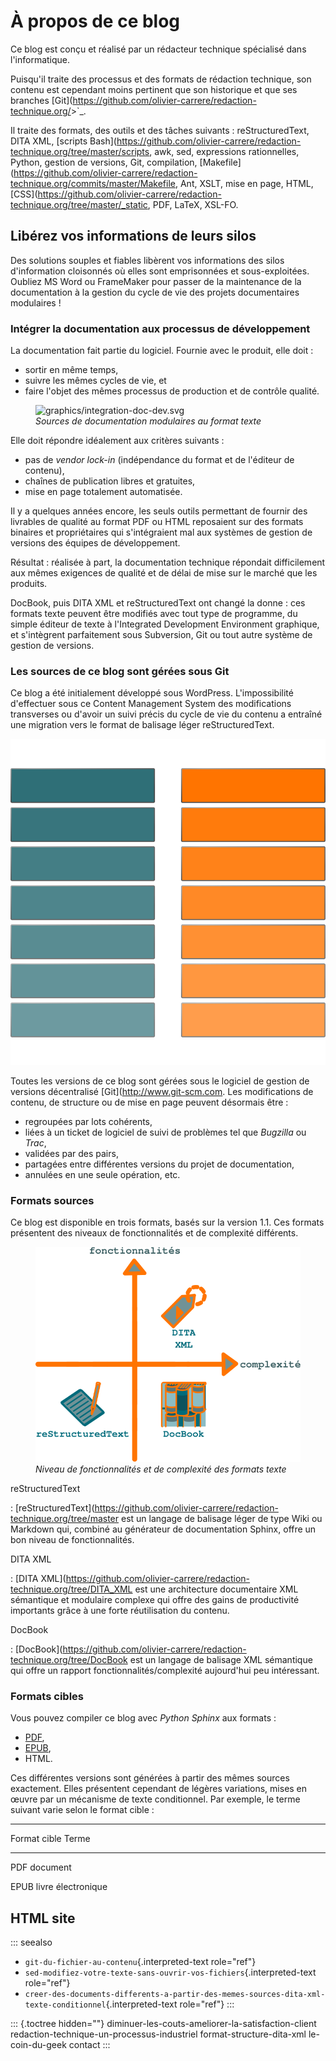 # À propos de ce blog

Ce blog est conçu et réalisé par un rédacteur technique spécialisé dans
l\'informatique.

Puisqu\'il traite des processus et des formats de rédaction technique,
son contenu est cependant moins pertinent que son historique et que ses
branches
\[Git\](<https://github.com/olivier-carrere/redaction-technique.org/>\>\`\_.

Il traite des formats, des outils et des tâches suivants :
reStructuredText, DITA XML, \[scripts
Bash\](<https://github.com/olivier-carrere/redaction-technique.org/tree/master/scripts>,
awk, sed, expressions rationnelles, Python, gestion de versions, Git,
compilation,
\[Makefile\](<https://github.com/olivier-carrere/redaction-technique.org/commits/master/Makefile>,
Ant, XSLT, mise en page, HTML,
\[CSS\](<https://github.com/olivier-carrere/redaction-technique.org/tree/master/_static>,
PDF, LaTeX, XSL-FO.

## Libérez vos informations de leurs silos

Des solutions souples et fiables libèrent vos informations des silos
d\'information cloisonnés où elles sont emprisonnées et sous-exploitées.
Oubliez MS Word ou FrameMaker pour passer de la maintenance de la
documentation à la gestion du cycle de vie des projets documentaires
modulaires !

### Intégrer la documentation aux processus de développement

La documentation fait partie du logiciel. Fournie avec le produit, elle
doit :

-   sortir en même temps,
-   suivre les mêmes cycles de vie, et
-   faire l\'objet des mêmes processus de production et de contrôle
    qualité.

<figure>
<img src="graphics/integration-doc-dev.svg"
alt="graphics/integration-doc-dev.svg" />
<figcaption><em>Sources de documentation modulaires au format
texte</em></figcaption>
</figure>

Elle doit répondre idéalement aux critères suivants :

-   pas de *vendor lock-in* (indépendance du format et de l\'éditeur de
    contenu),
-   chaînes de publication libres et gratuites,
-   mise en page totalement automatisée.

Il y a quelques années encore, les seuls outils permettant de fournir
des livrables de qualité au format PDF ou HTML reposaient sur des
formats binaires et propriétaires qui s\'intégraient mal aux systèmes de
gestion de versions des équipes de développement.

Résultat : réalisée à part, la documentation technique répondait
difficilement aux mêmes exigences de qualité et de délai de mise sur le
marché que les produits.

DocBook, puis DITA XML et reStructuredText ont changé la donne : ces
formats texte peuvent être modifiés avec tout type de programme, du
simple éditeur de texte à l\'Integrated Development Environment
graphique, et s\'intègrent parfaitement sous Subversion, Git ou tout
autre système de gestion de versions.

### Les sources de ce blog sont gérées sous Git

Ce blog a été initialement développé sous WordPress. L\'impossibilité
d\'effectuer sous ce Content Management System des modifications
transverses ou d\'avoir un suivi précis du cycle de vie du contenu a
entraîné une migration vers le format de balisage léger
reStructuredText.

![](graphics/documentation-life-cycle-framework.svg)

Toutes les versions de ce blog sont gérées sous le logiciel de gestion
de versions décentralisé \[Git\](<http://www.git-scm.com>. Les
modifications de contenu, de structure ou de mise en page peuvent
désormais être :

-   regroupées par lots cohérents,
-   liées à un ticket de logiciel de suivi de problèmes tel que
    *Bugzilla* ou *Trac*,
-   validées par des pairs,
-   partagées entre différentes versions du projet de documentation,
-   annulées en une seule opération, etc.

### Formats sources

Ce blog est disponible en trois formats, basés sur la version 1.1. Ces
formats présentent des niveaux de fonctionnalités et de complexité
différents.

<figure>
<img src="graphics/fonctionnalites_complexite.svg"
alt="graphics/fonctionnalites_complexite.svg" />
<figcaption><em>Niveau de fonctionnalités et de complexité des formats
texte</em></figcaption>
</figure>

reStructuredText

:   \[reStructuredText\](<https://github.com/olivier-carrere/redaction-technique.org/tree/master>
    est un langage de balisage léger de type Wiki ou Markdown qui,
    combiné au générateur de documentation Sphinx, offre un bon niveau
    de fonctionnalités.

DITA XML

:   \[DITA
    XML\](<https://github.com/olivier-carrere/redaction-technique.org/tree/DITA_XML>
    est une architecture documentaire XML sémantique et modulaire
    complexe qui offre des gains de productivité importants grâce à une
    forte réutilisation du contenu.

DocBook

:   \[DocBook\](<https://github.com/olivier-carrere/redaction-technique.org/tree/DocBook>
    est un langage de balisage XML sémantique qui offre un rapport
    fonctionnalités/complexité aujourd\'hui peu intéressant.

### Formats cibles

Vous pouvez compiler ce blog avec *Python Sphinx* aux formats :

-   [PDF](),
-   [EPUB](),
-   HTML.

Ces différentes versions sont générées à partir des mêmes sources
exactement. Elles présentent cependant de légères variations, mises en
œuvre par un mécanisme de texte conditionnel. Par exemple, le terme
suivant varie selon le format cible :

  -------------------------------------------------------------
  Format cible                   Terme
  ------------------------------ ------------------------------
  PDF                            document

  EPUB                           livre électronique

  HTML                           site
  -------------------------------------------------------------

::: seealso
-   `git-du-fichier-au-contenu`{.interpreted-text role="ref"}
-   `sed-modifiez-votre-texte-sans-ouvrir-vos-fichiers`{.interpreted-text
    role="ref"}
-   `creer-des-documents-differents-a-partir-des-memes-sources-dita-xml-texte-conditionnel`{.interpreted-text
    role="ref"}
:::

::: {.toctree hidden=""}
diminuer-les-couts-ameliorer-la-satisfaction-client
redaction-technique-un-processus-industriel format-structure-dita-xml
le-coin-du-geek contact
:::
